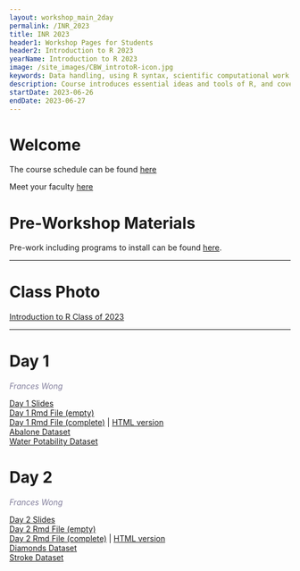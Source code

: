 ```yaml
---
layout: workshop_main_2day
permalink: /INR_2023
title: INR 2023
header1: Workshop Pages for Students
header2: Introduction to R 2023
yearName: Introduction to R 2023
image: /site_images/CBW_introtoR-icon.jpg
keywords: Data handling, using R syntax, scientific computational work
description: Course introduces essential ideas and tools of R, and covers statistical tests in R.
startDate: 2023-06-26
endDate: 2023-06-27
---
```


# Welcome <a id="welcome"></a>

The course schedule can be found [here](https://bioinformaticsdotca.github.io/INR_2023_schedule)

Meet your faculty [here](https://drive.google.com/file/d/1LasXgLz9bOrmi2P3v4S8GDyEsV1XXH3Q/view?usp=sharing)  


# Pre-Workshop Materials <a id="preworkshop"></a>

Pre-work including programs to install can be found [here](https://forms.gle/HpYdmZLJRjPW2CHa7).  

***

# Class Photo

[Introduction to R Class of 2023](https://drive.google.com/uc?export=view&id=1bd4LDLN4eW5uAdWV0VwX1lqlN2YSQs4J)   

***

# Day 1 <a id="day1"></a>
 
*<font color="#827e9c">Frances Wong</font>*  

[Day 1 Slides](https://drive.google.com/file/d/15V3vs38Hh9aom-vGI0KUg6CCi7Ze16N6/view?usp=drive_link)  
[Day 1 Rmd File (empty)](https://drive.google.com/file/d/1SuW3bGPn5BgnDUxVGDP_8840c38o0dvu/view?usp=drive_link)  
[Day 1 Rmd File (complete)](https://drive.google.com/file/d/1-7MIUCEnyZZGA1KTXbNfgAH6jkHPXClQ/view?usp=drive_link) | [HTML version](https://drive.google.com/file/d/1u3rXQM8PJNfvHDYw57YYr4BdjEOG8KfW/view?usp=drive_link)  
[Abalone Dataset](https://drive.google.com/file/d/1guZml8cGQNy6eKvPbhH_5Ep009ufDgB0/view?usp=drive_link)  
[Water Potability Dataset](https://drive.google.com/file/d/1S18wAyZ87KirFbyTZuZKuQnBkenWyMeS/view?usp=drive_link)  

# Day 2 <a id="day2"></a>  

*<font color="#827e9c">Frances Wong</font>*  

[Day 2 Slides](https://drive.google.com/file/d/1SeJL-Kbda2PiCHNC_cczjNQcoW-DYy_F/view?usp=drive_link)  
[Day 2 Rmd File (empty)](https://drive.google.com/file/d/1u_nCHdp4jCpdpGZJhuIVieDyYyyITMW6/view?usp=drive_link)  
[Day 2 Rmd File (complete)](https://drive.google.com/file/d/10MNuOlTg_3nA6CMummjTucxKphAzDJxe/view?usp=drive_link) | [HTML version](https://drive.google.com/file/d/1ZOwLhdwqX323gzH8NOxtetIyAidxRdF3/view?usp=drive_link)  
[Diamonds Dataset](https://drive.google.com/file/d/1kGQSZIHxTGexL5ASEz8Y8WcHQjdajBfN/view?usp=drive_link)  
[Stroke Dataset](https://drive.google.com/file/d/1ZaG2sc4sJkQLJ0AfelotzLg2VF9378QT/view?usp=drive_link)
